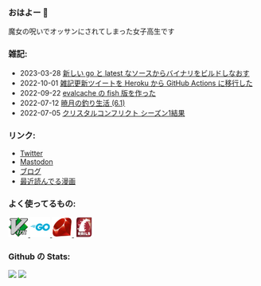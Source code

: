 ### おはよー 👋

魔女の呪いでオッサンにされてしまった女子高生です

### 雑記:
<!-- feed start -->
- 2023-03-28 [新しい go と latest なソースからバイナリをビルドしなおす](https://kyohsuke.github.io/misc_notes/bump_up_go_version/?utm_source=github&utm_medium=profile)
- 2022-10-01 [雑記更新ツイートを Heroku から GitHub Actions に移行した](https://kyohsuke.github.io/misc_notes/heroku_to_actions/?utm_source=github&utm_medium=profile)
- 2022-09-22 [evalcache の fish 版を作った](https://kyohsuke.github.io/misc_notes/fish_evalcache/?utm_source=github&utm_medium=profile)
- 2022-07-12 [暁月の釣り生活 (6.1)](https://kyohsuke.github.io/misc_notes/endwalker_fish/?utm_source=github&utm_medium=profile)
- 2022-07-05 [クリスタルコンフリクト シーズン1結果](https://kyohsuke.github.io/misc_notes/crystal_conflict/?utm_source=github&utm_medium=profile)
<!-- feed end -->

### リンク:
- [Twitter](https://twitter.com/i/user/1022113389248737283)
- <a rel="nofollow me" class="Link--primary" href="https://mastodon.social/@kyohsuke">Mastodon</a>
- [ブログ](https://kyohsuke.github.io/)
- [最近読んでる漫画](https://www.amazon.co.jp/gp/profile/amzn1.account.AFEK5PQQYTK2JCD5HUVJD24XHZ2Q/follows)

### よく使ってるもの:
<a href="https://www.vim.org/" target="_blank">
  <img src="https://raw.githubusercontent.com/devicons/devicon/master/icons/vim/vim-original.svg" alt="vim" width="40" height="40" />
</a>
<a href="https://go.dev/" target="_blank">
  <img src="https://raw.githubusercontent.com/devicons/devicon/master/icons/go/go-original-wordmark.svg" alt="rails" width="40" height="40" />
</a>
<a href="https://www.ruby-lang.org/en/" target="_blank">
  <img src="https://raw.githubusercontent.com/devicons/devicon/master/icons/ruby/ruby-original.svg" alt="ruby" width="40" height="40" />
</a>
<a href="https://rubyonrails.org" target="_blank">
  <img src="https://raw.githubusercontent.com/devicons/devicon/master/icons/rails/rails-original-wordmark.svg" alt="rails" width="40" height="40" />
</a>

### Github の Stats:
![](https://github-readme-stats.vercel.app/api?username=kyohsuke&show_icons=true&count_private=true&line_height=40)
![](https://github-readme-stats.vercel.app/api/top-langs/?username=kyohsuke&hide=html,css,C%23)
